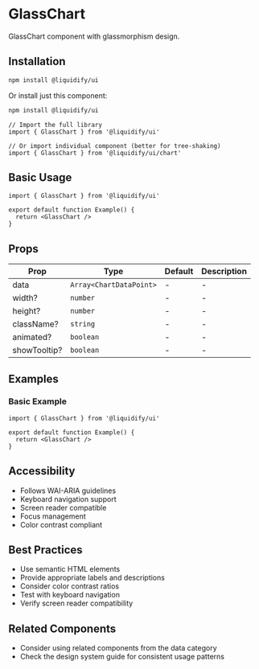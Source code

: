 # GlassChart

GlassChart component with glassmorphism design.

## Installation

```bash
npm install @liquidify/ui
```

Or install just this component:

```bash
npm install @liquidify/ui
```

```tsx
// Import the full library
import { GlassChart } from '@liquidify/ui'

// Or import individual component (better for tree-shaking)
import { GlassChart } from '@liquidify/ui/chart'
```

## Basic Usage

```tsx
import { GlassChart } from '@liquidify/ui'

export default function Example() {
  return <GlassChart />
}
```

## Props

| Prop | Type | Default | Description |
|------|------|---------|-------------|
| data | `Array<ChartDataPoint>` | - | - |
| width? | `number` | - | - |
| height? | `number` | - | - |
| className? | `string` | - | - |
| animated? | `boolean` | - | - |
| showTooltip? | `boolean` | - | - |


## Examples

### Basic Example

```tsx
import { GlassChart } from '@liquidify/ui'

export default function Example() {
  return <GlassChart />
}
```



## Accessibility

- Follows WAI-ARIA guidelines
- Keyboard navigation support
- Screen reader compatible
- Focus management
- Color contrast compliant

## Best Practices

- Use semantic HTML elements
- Provide appropriate labels and descriptions
- Consider color contrast ratios
- Test with keyboard navigation
- Verify screen reader compatibility

## Related Components

- Consider using related components from the data category
- Check the design system guide for consistent usage patterns
